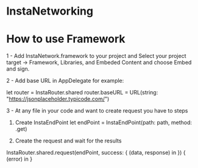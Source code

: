 # InstaNetworking
# How to use Framework

1 - Add InstaNetwork.framework to your project and Select your project target -> Framework, Libraries, and Embeded Content
and choose Embed and sign.

2 - Add base URL in AppDelegate for example:

let router = InstaRouter.shared
router.baseURL = URL(string: "https://jsonplaceholder.typicode.com/")

3 - At any file in your code and want to create request you have to steps 
 1. Create InstaEndPoint 
 let endPoint = InstaEndPoint(path: path, method: .get)
 
 2. Create the request and wait for the results
 
  InstaRouter.shared.request(endPoint, success: { (data, response) in
  }) { (error) in
  }
